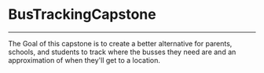 # BusTrackingCapstone
___
The Goal of this capstone is to create a better alternative for parents, schools, and students to track where the busses they need are and an approximation of when they'll get to a location. 
